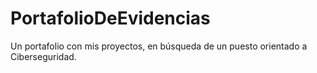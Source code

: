# PortafolioDeEvidencias
Un portafolio con mis proyectos, en búsqueda de un puesto orientado a Ciberseguridad. 
